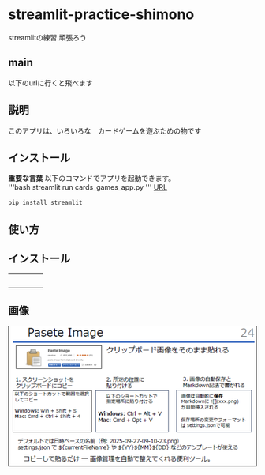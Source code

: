 # streamlit-practice-shimono
streamlitの練習 頑張ろう

## main

以下のurlに行くと飛べます

## 説明

このアプリは、いろいろな　カードゲームを遊ぶための物です


## インストール

**重要な言葉**
以下のコマンドでアプリを起動できます。<br>
'''bash
streamlit run cards_games_app.py
'''
[URL](https://shimonomasakiynu-streamlit-practice-shim-cards-games-app-m5is2y.streamlit.app/High_and_Low)

```bash
pip install streamlit

```

## 使い方

## インストール
|       |       |       |       |       |
|  ---  |  ---  |  ---  |  ---  |  ---  |
|       |       |       |       |       |
|       |       |       |       |       |
|       |       |       |       |       |
|       |       |       |       |       |
|       |       |       |       |       |

## 画像
![](2025-09-29-11-04-22.png)






